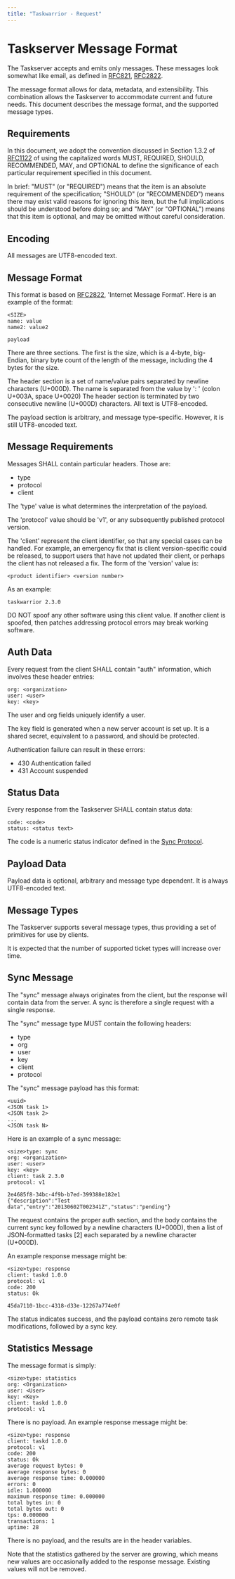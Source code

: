 ```yaml
---
title: "Taskwarrior - Request"
---
```


# Taskserver Message Format

The Taskserver accepts and emits only messages.
These messages look somewhat like email, as defined in [RFC821](https://tools.ietf.org/html/rfc821), [RFC2822](https://tools.ietf.org/html/rfc2822).

The message format allows for data, metadata, and extensibility.
This combination allows the Taskserver to accommodate current and future needs.
This document describes the message format, and the supported message types.

## Requirements

In this document, we adopt the convention discussed in Section 1.3.2 of [RFC1122](https://tools.ietf.org/html/rfc1122#page-16) of using the capitalized words MUST, REQUIRED, SHOULD, RECOMMENDED, MAY, and OPTIONAL to define the significance of each particular requirement specified in this document.

In brief: "MUST" (or "REQUIRED") means that the item is an absolute requirement of the specification; "SHOULD" (or "RECOMMENDED") means there may exist valid reasons for ignoring this item, but the full implications should be understood before doing so; and "MAY" (or "OPTIONAL") means that this item is optional, and may be omitted without careful consideration.

## Encoding

All messages are UTF8-encoded text.

## Message Format

This format is based on [RFC2822](https://tools.ietf.org/html/rfc2822), 'Internet Message Format'.
Here is an example of the format:

    <SIZE>
    name: value
    name2: value2

    payload

There are three sections.
The first is the size, which is a 4-byte, big- Endian, binary byte count of the length of the message, including the 4 bytes for the size.

The header section is a set of name/value pairs separated by newline characters (U+000D).
The name is separated from the value by ': ' (colon U+003A, space U+0020) The header section is terminated by two consecutive newline (U+000D) characters.
All text is UTF8-encoded.

The payload section is arbitrary, and message type-specific.
However, it is still UTF8-encoded text.


## Message Requirements

Messages SHALL contain particular headers.
Those are:

-   type
-   protocol
-   client

The 'type' value is what determines the interpretation of the payload.

The 'protocol' value should be 'v1', or any subsequently published protocol version.

The 'client' represent the client identifier, so that any special cases can be handled.
For example, an emergency fix that is client version-specific could be released, to support users that have not updated their client, or perhaps the client has not released a fix.
The form of the 'version' value is:

    <product identifier> <version number>

As an example:

    taskwarrior 2.3.0

DO NOT spoof any other software using this client value.
If another client is spoofed, then patches addressing protocol errors may break working software.


## Auth Data

Every request from the client SHALL contain "auth" information, which involves these header entries:

    org: <organization>
    user: <user>
    key: <key>

The user and org fields uniquely identify a user.

The key field is generated when a new server account is set up.
It is a shared secret, equivalent to a password, and should be protected.

Authentication failure can result in these errors:

-   430 Authentication failed
-   431 Account suspended


## Status Data

Every response from the Taskserver SHALL contain status data:

    code: <code>
    status: <status text>

The code is a numeric status indicator defined in the [Sync Protocol](/docs/design/protocol).


## Payload Data

Payload data is optional, arbitrary and message type dependent.
It is always UTF8-encoded text.


## Message Types

The Taskserver supports several message types, thus providing a set of primitives for use by clients.

It is expected that the number of supported ticket types will increase over time.


## Sync Message

The "sync" message always originates from the client, but the response will contain data from the server.
A sync is therefore a single request with a single response.

The "sync" message type MUST contain the following headers:

-   type
-   org
-   user
-   key
-   client
-   protocol

The "sync" message payload has this format:

    <uuid>
    <JSON task 1>
    <JSON task 2>
    ...
    <JSON task N>

Here is an example of a sync message:

    <size>type: sync
    org: <organization>
    user: <user>
    key: <key>
    client: task 2.3.0
    protocol: v1

    2e4685f8-34bc-4f9b-b7ed-399388e182e1
    {"description":"Test data","entry":"20130602T002341Z","status":"pending"}

The request contains the proper auth section, and the body contains the current sync key followed by a newline characters (U+000D), then a list of JSON-formatted tasks \[2\] each separated by a newline character (U+000D).

An example response message might be:

    <size>type: response
    client: taskd 1.0.0
    protocol: v1
    code: 200
    status: Ok

    45da7110-1bcc-4318-d33e-12267a774e0f

The status indicates success, and the payload contains zero remote task modifications, followed by a sync key.


## Statistics Message

The message format іs simply:

    <size>type: statistics
    org: <Organization>
    user: <User>
    key: <Key>
    client: taskd 1.0.0
    protocol: v1

There is no payload.
An example response message might be:

    <size>type: response
    client: taskd 1.0.0
    protocol: v1
    code: 200
    status: Ok
    average request bytes: 0
    average response bytes: 0
    average response time: 0.000000
    errors: 0
    idle: 1.000000
    maximum response time: 0.000000
    total bytes in: 0
    total bytes out: 0
    tps: 0.000000
    transactions: 1
    uptime: 28

There is no payload, and the results are in the header variables.

Note that the statistics gathered by the server are growing, which means new values are occasionally added to the response message.
Existing values will not be removed.
